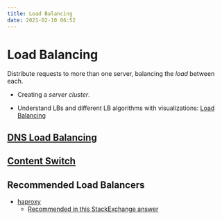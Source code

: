 ```yaml
---
title: Load Balancing
date: 2021-02-10 06:52
---
```


# Load Balancing

Distribute requests to more than one server, balancing the _load_ between each.
* Creating a _server cluster_.

* Understand LBs and different LB algorithms with visualizations: [Load Balancing](https://samwho.dev/load-balancing/)

## [DNS Load Balancing](2021-02-10--06-55-10Z--dns_load_balancing.md)

## [Content Switch](2021-02-10--06-57-29Z--content_switch.md)

## Recommended Load Balancers

* [haproxy](http://www.haproxy.org)
	+ [Recommended in this StackExchange answer](https://serverfault.com/questions/350454/how-do-you-do-load-testing-and-capacity-planning-for-web-sites)
